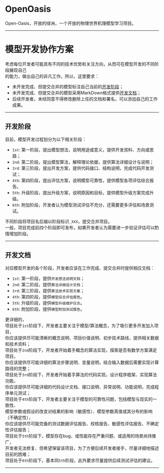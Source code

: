 # OpenOasis
Open-Oasis，开放的绿洲，一个开放的物理世界机理模型学习项目。

---------------------------------------------------------------------------


# 模型开发协作方案
考虑每位开发者可能具有不同的技术优势和关注方向，从而可在模型开发的不同阶段展现自己  
的能力，做出自己的非凡工作。所以，这里要求：
+ 未开发完成、但提交合并的模型标注自己当前的[开发阶段](##开发阶段)；
+ 未开发完成、但提交合并的模型采用MarkDown格式提供[开发文档](##开发文档)；
+ 后续开发者，未经同意不得修改删除上任的文档和署名，可以添加自己的工作成果。

---------------------------------------------------------------------------

## 开发阶段
目前，模型开发过程划分为以下相关阶段：
+ `1st`: 第一阶段，提出模型想法，说明用途或意义，提供开发资料、方向或思路；
+ `2nd`: 第二阶段，提出模型算法，解释理论依据，提供算法详细设计与说明；
+ `3rd`: 第三阶段，提出开发方案，提供代码接口、结构说明，完成代码开发测试；
+ `4th`: 第四阶段，提出评估方案，说明模型可靠性，提供模型各项评估综合报告。
+ `5th`: 升级阶段，提出升级方案，说明原因和目标，提供模型升级方案完成升级。
+ `6th`: 附加阶段，开发者认为模型测试评估不充分，还需要更多评估和场景测试。


不同阶段将项目名后缀以阶段标识`_XXX`，提交合并项目。  
一般，项目完成前四个阶段即可发布，如果开发者认为需要进一步验证评估可以酌情增加阶段。

---------------------------------------------------------------------------

## 开发文档
对应模型开发的各个阶段，开发者应该在工作完成、提交合并时提供相应文档：
+ `1st`: 第一阶段，提供`开发想法说明文档`；
+ `2nd`: 第二阶段，提供`算法详细设计文档`；
+ `3rd`: 第三阶段，提供`算法技术实现方案`；
+ `4th`: 第四阶段，提供`模型综合评估报告`。
+ `5th`: 升级阶段，提供`模型升级维护日志`。
+ `6th`: 附加阶段，提供`模型附加测试报告`。

更详细的，  
项目处于`1st`阶段下，开发者主要关注于模型/算法概念，为了吸引更多开发加入项目，  
你应该提供尽可能清晰的概念说明、项目价值说明、初步技术路线，提供相关数据和技术资料；  
项目处于`2nd`阶段下，开发者开始着手概念的算法实现，探索是否有数学方案满足项目，  
你应该提供尽可能详细的算法步骤说明、变量说明，结合输入数据后需要实现计算路径的完整；  
项目处于`3rd`阶段下，开发者开始着手算法的代码实现，设计程序框架、实现算法功能，   
你应该提供尽可能详细的代码设计文档、接口说明、异常说明、功能说明，完成程序单元测试；  
项目处于`4th`阶段下，开发者主要关注于模型的可靠性问题，包括模型与现实的一致性、  
模型参数或假设的改变对结果的影响（敏感性）、模型参数真值或其分布的影响（不确定性），  
你应该提供尽可能完备的测试数据评估报告、校核报告、敏感性评估报告、不确定性评估报告；  
项目处于`5th`阶段下，模型存在bug、或性能存在严重问题、或适用的场景尚待推广，  
开发者无法修复、但希望保留该项目，为了方便后续开发者接手，尽量详细地描述目前的困难；  
项目处于`6th`阶段下，基本同`5th`阶段，此外要求尽量提供后续测试评估的建议。

---------------------------------------------------------------------------

